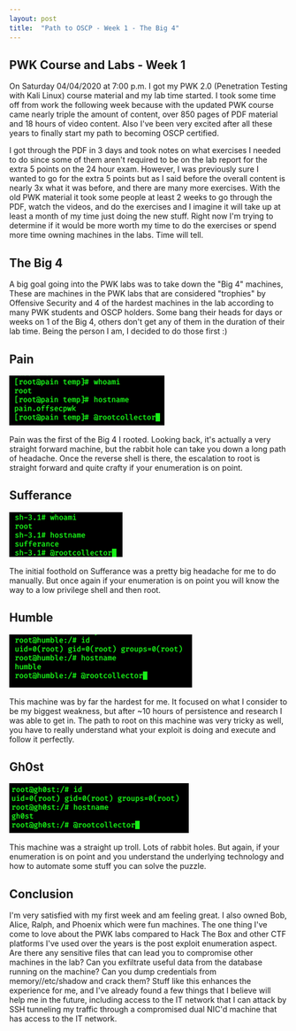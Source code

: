 ```yaml
---
layout: post
title:  "Path to OSCP - Week 1 - The Big 4"
---
```


## PWK Course and Labs - Week 1 

On Saturday 04/04/2020 at 7:00 p.m. I got my PWK 2.0 (Penetration Testing with Kali Linux) course material and my lab time started. I took some time off from work the following week because with the updated PWK course came nearly triple the amount of content, over 850 pages of PDF material and 18 hours of video content. Also I've been very excited after all these years to finally start my path to becoming OSCP certified.

I got through the PDF in 3 days and took notes on what exercises I needed to do since some of them aren't required to be on the lab report for the extra 5 points on the 24 hour exam. However, I was previously sure I wanted to go for the extra 5 points but as I said before the overall content is nearly 3x what it was before, and there are many more exercises. With the old PWK material it took some people at least 2 weeks to go through the PDF, watch the videos, and do the exercises and I imagine it will take up at least a month of my time just doing the new stuff. Right now I'm trying to determine if it would be more worth my time to do the exercises or spend more time owning machines in the labs. Time will tell. 

## The Big 4

A big goal going into the PWK labs was to take down the "Big 4" machines, These are machines in the PWK labs that are considered "trophies" by Offensive Security and 4 of the hardest machines in the lab according to many PWK students and OSCP holders. Some bang their heads for days or weeks on 1 of the Big 4, others don't get any of them in the duration of their lab time. Being the person I am, I decided to do those first :)

## Pain

![PainRoot](/assets/OSCP/painroot.png)

Pain was the first of the Big 4 I rooted. Looking back, it's actually a very straight forward machine, but the rabbit hole can take you down a long path of headache. Once the reverse shell is there, the escalation to root is straight forward and quite crafty if your enumeration is on point.

## Sufferance

![SufferanceRoot](/assets/OSCP/sufferanceroot.png)

The initial foothold on Sufferance was a pretty big headache for me to do manually. But once again if your enumeration is on point you will know the way to a low privilege shell and then root.

## Humble

![HumbleRoot](/assets/OSCP/humbleroot.png)

This machine was by far the hardest for me. It focused on what I consider to be my biggest weakness, but after ~10 hours of persistence and research I was able to get in. The path to root on this machine was very tricky as well, you have to really understand what your exploit is doing and execute and follow it perfectly.

## Gh0st

![Gh0stRoot](/assets/OSCP/gh0stroot.png)

This machine was a straight up troll. Lots of rabbit holes. But again, if your enumeration is on point and you understand the underlying technology and how to automate some stuff you can solve the puzzle.

## Conclusion

I'm very satisfied with my first week and am feeling great. I also owned Bob, Alice, Ralph, and Phoenix which were fun machines. The one thing I've come to love about the PWK labs compared to Hack The Box and other CTF platforms I've used over the years is the post exploit enumeration aspect. Are there any sensitive files that can lead you to compromise other machines in the lab? Can you exfiltrate useful data from the database running on the machine? Can you dump credentials from memory//etc/shadow and crack them? Stuff like this enhances the experience for me, and I've already found a few things that I believe will help me in the future, including access to the IT network that I can attack by SSH tunneling my traffic through a compromised dual NIC'd machine that has access to the IT network.